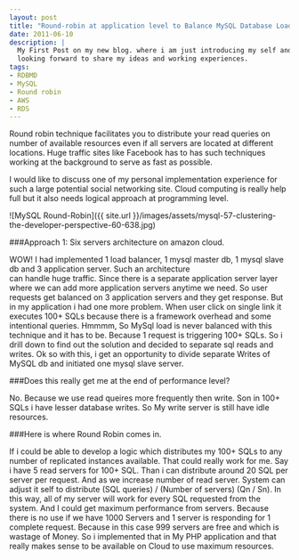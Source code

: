```yaml
---
layout: post
title: "Round-robin at application level to Balance MySQL Database Load"
date: 2011-06-10
description: |
  My First Post on my new blog. where i am just introducing my self and 
  looking forward to share my ideas and working experiences.
tags:
- RDBMD
- MySQL
- Round robin
- AWS
- RDS
---
```



Round robin technique facilitates you to distribute your read queries on number of available resources even if all servers are located
at different locations. Huge traffic sites like Facebook has to has such techniques working at the background to serve as fast as
 possible.
 
<!--more-->
 I would like to discuss one of my personal implementation experience for such a large potential social networking site.
  Cloud computing is really help full but it also needs logical approach at programming level.

![MySQL Round-Robin]({{ site.url }}/images/assets/mysql-57-clustering-the-developer-perspective-60-638.jpg)

###Approach 1: Six servers architecture on amazon cloud.

WOW! I had implemented 1 load balancer, 1 mysql master db, 1 mysql slave db and 3 application server. Such an architecture  
can handle huge traffic. Since there is a separate application server layer where we can add more application servers anytime 
we need. So user requests get balanced on 3 application servers and they get response. But in my application i had one more 
problem. When user click on single link it executes 100+ SQLs because there is a framework overhead and some intentional queries.
Hmmmm, So MySql load is never balanced with this technique and it has to be. Because 1 request is triggering 100+ SQLs.
So i drill down to find out the solution and decided to separate sql reads and writes. Ok so with this, i get an opportunity 
to divide separate Writes of MySQL db and initiated one mysql slave server.

###Does this really get me at the end of performance level?

No. Because we use read queires more frequently then write. Son in 100+ SQLs i have lesser database writes. So My write server 
is still have idle resources.

###Here is where Round Robin comes in.

If i could be able to develop a logic which distributes my 100+ SQLs to any number of replicated instances available. 
That could really work for me. Say i have 5 read servers for 100+ SQL. Than i can distribute around 20 SQL per server per request. 
And as we increase number of read server. System can adjust it self to distribute (SQL queries) / (Number of servers) (Qn / Sn). 
In this way, all of my server will work for every SQL requested from the system. And I could get maximum performance from servers.
 Because there is no use if we have 1000 Servers and 1 server is responding for 1 complete request. Because in this case 999 
 servers are free and which is wastage of Money. So i implemented that in My PHP application and that really makes sense to be 
 available on Cloud to use maximum resources.
